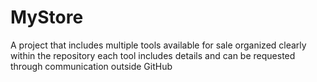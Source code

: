 # MyStore
A project that includes multiple tools available for sale organized clearly within the repository each tool includes details and can be requested through communication outside GitHub
